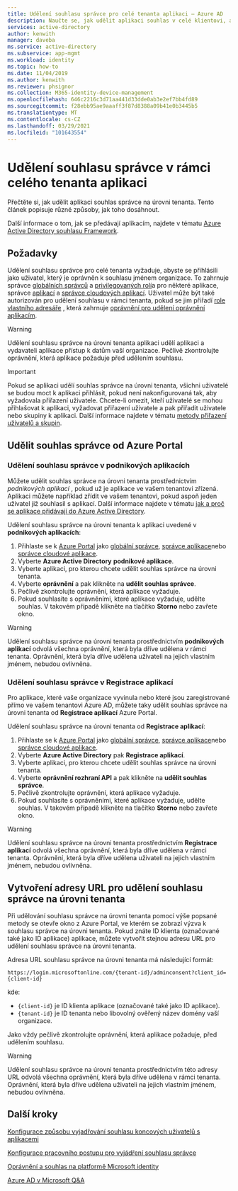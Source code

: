 ```yaml
---
title: Udělení souhlasu správce pro celé tenanta aplikaci – Azure AD
description: Naučte se, jak udělit aplikaci souhlas v celé klientovi, aby se koncovým uživatelům při přihlašování k aplikaci nezobrazovaly žádné výzvy k souhlasu.
services: active-directory
author: kenwith
manager: daveba
ms.service: active-directory
ms.subservice: app-mgmt
ms.workload: identity
ms.topic: how-to
ms.date: 11/04/2019
ms.author: kenwith
ms.reviewer: phsignor
ms.collection: M365-identity-device-management
ms.openlocfilehash: 646c2216c3d71aa441d33dde0ab3e2ef7bb4fd89
ms.sourcegitcommit: f28ebb95ae9aaaff3f87d8388a09b41e0b3445b5
ms.translationtype: MT
ms.contentlocale: cs-CZ
ms.lasthandoff: 03/29/2021
ms.locfileid: "101643554"
---
```

# <a name="grant-tenant-wide-admin-consent-to-an-application"></a>Udělení souhlasu správce v rámci celého tenanta aplikaci

  Přečtěte si, jak udělit aplikaci souhlas správce na úrovni tenanta. Tento článek popisuje různé způsoby, jak toho dosáhnout.

Další informace o tom, jak se předávají aplikacím, najdete v tématu [Azure Active Directory souhlasu Framework](../develop/consent-framework.md).

## <a name="prerequisites"></a>Požadavky

Udělení souhlasu správce pro celé tenanta vyžaduje, abyste se přihlásili jako uživatel, který je oprávněn k souhlasu jménem organizace. To zahrnuje správce [globálních správců](../roles/permissions-reference.md#global-administrator) a [privilegovaných rolí](../roles/permissions-reference.md#privileged-role-administrator)a pro některé aplikace, správce [aplikací](../roles/permissions-reference.md#application-administrator) a [správce cloudových aplikací](../roles/permissions-reference.md#cloud-application-administrator). Uživatel může být také autorizován pro udělení souhlasu v rámci tenanta, pokud se jim přiřadí [role vlastního adresáře](../roles/custom-create.md) , která zahrnuje [oprávnění pro udělení oprávnění aplikacím](../roles/custom-consent-permissions.md).

> [!WARNING]
> Udělení souhlasu správce na úrovni tenanta aplikaci udělí aplikaci a vydavateli aplikace přístup k datům vaší organizace. Pečlivě zkontrolujte oprávnění, která aplikace požaduje před udělením souhlasu.

> [!IMPORTANT]
> Pokud se aplikaci udělí souhlas správce na úrovni tenanta, všichni uživatelé se budou moct k aplikaci přihlásit, pokud není nakonfigurovaná tak, aby vyžadovala přiřazení uživatele. Chcete-li omezit, kteří uživatelé se mohou přihlašovat k aplikaci, vyžadovat přiřazení uživatele a pak přiřadit uživatele nebo skupiny k aplikaci. Další informace najdete v tématu [metody přiřazení uživatelů a skupin](./assign-user-or-group-access-portal.md).

## <a name="grant-admin-consent-from-the-azure-portal"></a>Udělit souhlas správce od Azure Portal

### <a name="grant-admin-consent-in-enterprise-apps"></a>Udělení souhlasu správce v podnikových aplikacích

Můžete udělit souhlas správce na úrovni tenanta prostřednictvím *podnikových aplikací* , pokud už je aplikace ve vašem tenantovi zřízená. Aplikaci můžete například zřídit ve vašem tenantovi, pokud aspoň jeden uživatel již souhlasil s aplikací. Další informace najdete v tématu [jak a proč se aplikace přidávají do Azure Active Directory](../develop/active-directory-how-applications-are-added.md).

Udělení souhlasu správce na úrovni tenanta k aplikaci uvedené v **podnikových aplikacích**:

1. Přihlaste se k [Azure Portal](https://portal.azure.com) jako [globální správce](../roles/permissions-reference.md#global-administrator), [správce aplikace](../roles/permissions-reference.md#application-administrator)nebo [správce cloudové aplikace](../roles/permissions-reference.md#cloud-application-administrator).
2. Vyberte **Azure Active Directory** **podnikové aplikace**.
3. Vyberte aplikaci, pro kterou chcete udělit souhlas správce na úrovni tenanta.
4. Vyberte **oprávnění** a pak klikněte na **udělit souhlas správce**.
5. Pečlivě zkontrolujte oprávnění, která aplikace vyžaduje.
6. Pokud souhlasíte s oprávněními, které aplikace vyžaduje, udělte souhlas. V takovém případě klikněte na tlačítko **Storno** nebo zavřete okno.

> [!WARNING]
> Udělení souhlasu správce na úrovni tenanta prostřednictvím **podnikových aplikací** odvolá všechna oprávnění, která byla dříve udělena v rámci tenanta. Oprávnění, která byla dříve udělena uživateli na jejich vlastním jménem, nebudou ovlivněna. 

### <a name="grant-admin-consent-in-app-registrations"></a>Udělení souhlasu správce v Registrace aplikací

Pro aplikace, které vaše organizace vyvinula nebo které jsou zaregistrované přímo ve vašem tenantovi Azure AD, můžete taky udělit souhlas správce na úrovni tenanta od **Registrace aplikací** Azure Portal.

Udělení souhlasu správce na úrovni tenanta od **Registrace aplikací**:

1. Přihlaste se k [Azure Portal](https://portal.azure.com) jako [globální správce](../roles/permissions-reference.md#global-administrator), [správce aplikace](../roles/permissions-reference.md#application-administrator)nebo [správce cloudové aplikace](../roles/permissions-reference.md#cloud-application-administrator).
2. Vyberte **Azure Active Directory** pak **Registrace aplikací**.
3. Vyberte aplikaci, pro kterou chcete udělit souhlas správce na úrovni tenanta.
4. Vyberte **oprávnění rozhraní API** a pak klikněte na **udělit souhlas správce**.
5. Pečlivě zkontrolujte oprávnění, která aplikace vyžaduje.
6. Pokud souhlasíte s oprávněními, které aplikace vyžaduje, udělte souhlas. V takovém případě klikněte na tlačítko **Storno** nebo zavřete okno.

> [!WARNING]
> Udělení souhlasu správce na úrovni tenanta prostřednictvím **Registrace aplikací** odvolá všechna oprávnění, která byla dříve udělena v rámci tenanta. Oprávnění, která byla dříve udělena uživateli na jejich vlastním jménem, nebudou ovlivněna. 

## <a name="construct-the-url-for-granting-tenant-wide-admin-consent"></a>Vytvoření adresy URL pro udělení souhlasu správce na úrovni tenanta

Při udělování souhlasu správce na úrovni tenanta pomocí výše popsané metody se otevře okno z Azure Portal, ve kterém se zobrazí výzva k souhlasu správce na úrovni tenanta. Pokud znáte ID klienta (označované také jako ID aplikace) aplikace, můžete vytvořit stejnou adresu URL pro udělení souhlasu správce na úrovni tenanta.

Adresa URL souhlasu správce na úrovni tenanta má následující formát:

```http
https://login.microsoftonline.com/{tenant-id}/adminconsent?client_id={client-id}
```

kde:

* `{client-id}` je ID klienta aplikace (označované také jako ID aplikace).
* `{tenant-id}` je ID tenanta nebo libovolný ověřený název domény vaší organizace.

Jako vždy pečlivě zkontrolujte oprávnění, která aplikace požaduje, před udělením souhlasu.

> [!WARNING]
> Udělení souhlasu správce na úrovni tenanta prostřednictvím této adresy URL odvolá všechna oprávnění, která byla dříve udělena v rámci tenanta. Oprávnění, která byla dříve udělena uživateli na jejich vlastním jménem, nebudou ovlivněna. 

## <a name="next-steps"></a>Další kroky

[Konfigurace způsobu vyjadřování souhlasu koncových uživatelů s aplikacemi](configure-user-consent.md)

[Konfigurace pracovního postupu pro vyjádření souhlasu správce](configure-admin-consent-workflow.md)

[Oprávnění a souhlas na platformě Microsoft identity](../develop/v2-permissions-and-consent.md)

[Azure AD v Microsoft Q&A](/answers/topics/azure-active-directory.html)
